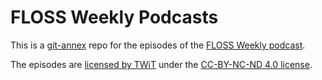 # FLOSS Weekly Podcasts

This is a [git-annex](https://git-annex.branchable.com/) repo for the episodes of the [FLOSS Weekly podcast](https://twit.tv/shows/floss-weekly).

The episodes are [licensed by TWiT](https://twit.tv/about/license) under the [CC-BY-NC-ND 4.0 license](https://creativecommons.org/licenses/by-nc-nd/4.0/).

